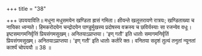 +++
title = "38"

+++
उपययाविति॥ मधुना मधुसमयेन खण्डिता ह्रासं गमिता। क्षीयन्ते खलूत्तरायणे रात्रयः; खण्डिताख्या च नायिका ध्वन्यते। हिमकरोदयेन चन्द्रोदयेन पाण्डुर्मुखस्य प्रदोषस्य वक्रस्य च छविर्यस्याः सा रजन्येव वधूः। इष्टसमागमनिर्वृत्तिं प्रियसंगमसुखम्। अनितयाऽप्राप्तया। 'इण् गतौ' इति धातोः समागमनिर्वृतिं प्रियसंगमसुखम्। अनितयाऽप्राप्तया। 'इण् गतौ' इति धातोः कर्तरि क्तः। वनितया सदृशं तुल्यं तनुतां न्यूनतां कार्श्यं चोपययौ ॥ 38 ॥